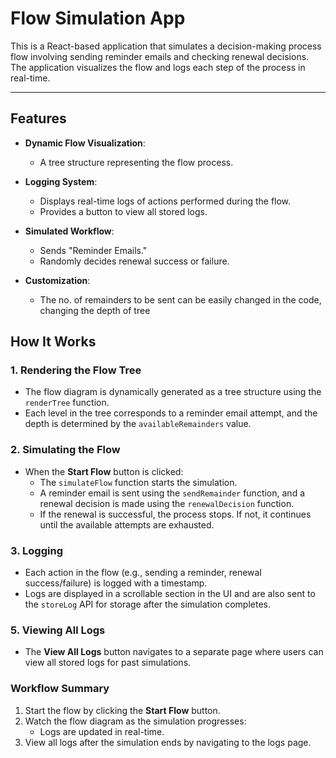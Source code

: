 # Flow Simulation App

This is a React-based application that simulates a decision-making process flow involving sending reminder emails and checking renewal decisions. The application visualizes the flow and logs each step of the process in real-time.

---

## Features

- **Dynamic Flow Visualization**:

  - A tree structure representing the flow process.

- **Logging System**:

  - Displays real-time logs of actions performed during the flow.
  - Provides a button to view all stored logs.

- **Simulated Workflow**:

  - Sends "Reminder Emails."
  - Randomly decides renewal success or failure.

- **Customization**:
  - The no. of remainders to be sent can be easily changed in the code, changing the depth of tree

## How It Works

### 1. **Rendering the Flow Tree**

- The flow diagram is dynamically generated as a tree structure using the `renderTree` function.
- Each level in the tree corresponds to a reminder email attempt, and the depth is determined by the `availableRemainders` value.

### 2. **Simulating the Flow**

- When the **Start Flow** button is clicked:
  - The `simulateFlow` function starts the simulation.
  - A reminder email is sent using the `sendRemainder` function, and a renewal decision is made using the `renewalDecision` function.
  - If the renewal is successful, the process stops. If not, it continues until the available attempts are exhausted.

### 3. **Logging**

- Each action in the flow (e.g., sending a reminder, renewal success/failure) is logged with a timestamp.
- Logs are displayed in a scrollable section in the UI and are also sent to the `storeLog` API for storage after the simulation completes.

### 5. **Viewing All Logs**

- The **View All Logs** button navigates to a separate page where users can view all stored logs for past simulations.

### Workflow Summary

1. Start the flow by clicking the **Start Flow** button.
2. Watch the flow diagram as the simulation progresses:
   - Logs are updated in real-time.
3. View all logs after the simulation ends by navigating to the logs page.
